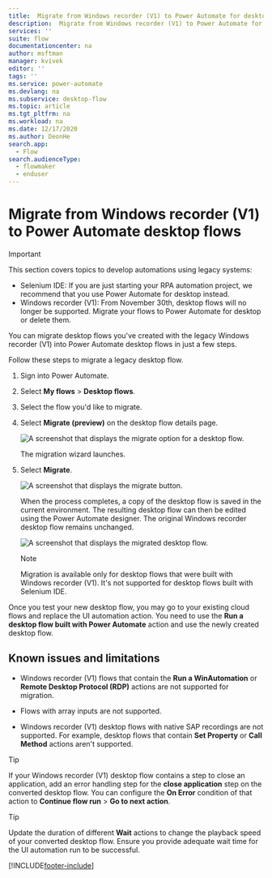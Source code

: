 ```yaml
---
title:  Migrate from Windows recorder (V1) to Power Automate for desktop | Microsoft Docs
description:  Migrate from Windows recorder (V1) to Power Automate for desktop.
services: ''
suite: flow
documentationcenter: na
author: msftman
manager: kvivek
editor: ''
tags: ''
ms.service: power-automate
ms.devlang: na
ms.subservice: desktop-flow
ms.topic: article
ms.tgt_pltfrm: na
ms.workload: na
ms.date: 12/17/2020
ms.author: DeonHe
search.app: 
  - Flow
search.audienceType: 
  - flowmaker
  - enduser
---
```


# Migrate from Windows recorder (V1) to Power Automate desktop flows

>[!IMPORTANT]
>This section covers topics to develop automations using legacy systems:
> - Selenium IDE: If you are just starting your RPA automation project, we recommend that you use Power Automate for desktop instead.
> - Windows recorder (V1): From November 30th, desktop flows will no longer be supported. Migrate your flows to Power Automate for desktop or delete them.

You can migrate desktop flows you've created with the legacy Windows recorder
(V1) into Power Automate desktop flows in just a few steps.

Follow these steps to migrate a legacy desktop flow.

1. Sign into Power Automate.
1. Select **My flows** > **Desktop flows**.
1. Select the flow you'd like to migrate.
1. Select **Migrate (preview)** on the desktop flow details page.

   ![A screenshot that displays the migrate option for a desktop flow.](media/migrate-win-recorder/migrate-button.png)

   The migration wizard launches.

1. Select **Migrate**.

   ![A screenshot that displays the migrate button.](media/migrate-win-recorder/migrate-wizard.png)
   
   When the process completes, a copy of the desktop flow is saved in the current environment. The resulting desktop flow can then be edited using the Power Automate designer. The original Windows recorder desktop flow remains unchanged.

   ![A screenshot that displays the migrated desktop flow.](media/migrate-win-recorder/migrated-flow.png)

   >[!NOTE]
   >Migration is available only for desktop flows that were built with Windows recorder (V1). It's not supported for desktop flows built with Selenium IDE.

Once you test your new desktop flow, you may go to your existing cloud flows and
replace the UI automation action. You need to use the **Run a desktop flow built with Power Automate** action and use the newly created desktop flow.

## Known issues and limitations

- Windows recorder (V1) flows that contain the **Run a WinAutomation** or **Remote Desktop Protocol (RDP)** actions are not supported for migration.

- Flows with array inputs are not supported.

- Windows recorder (V1) desktop flows with native SAP recordings are not supported. For example, desktop flows that contain **Set Property** or **Call Method** actions aren't supported. 

>[!TIP]
>If your Windows recorder (V1) desktop flow contains a step to close an application, add an error handling step for the **close application** step on the converted desktop flow. You can configure the **On Error** condition of that action to **Continue flow run** > **Go to next action**.

>[!TIP]
>Update the duration of different **Wait** actions to change the playback speed of your converted desktop flow. Ensure you provide adequate wait time for the UI automation run to be successful.


[!INCLUDE[footer-include](../includes/footer-banner.md)]
